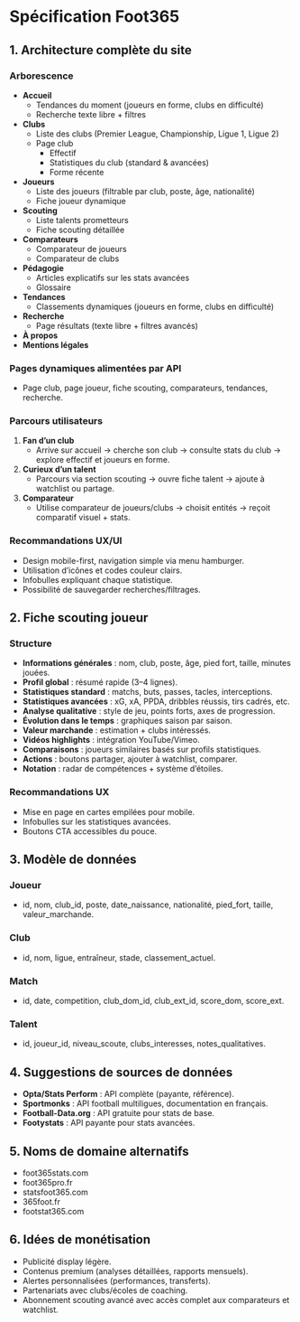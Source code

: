 # Spécification Foot365

## 1. Architecture complète du site
### Arborescence
- **Accueil**
  - Tendances du moment (joueurs en forme, clubs en difficulté)
  - Recherche texte libre + filtres
- **Clubs**
  - Liste des clubs (Premier League, Championship, Ligue 1, Ligue 2)
  - Page club
    - Effectif
    - Statistiques du club (standard & avancées)
    - Forme récente
- **Joueurs**
  - Liste des joueurs (filtrable par club, poste, âge, nationalité)
  - Fiche joueur dynamique
- **Scouting**
  - Liste talents prometteurs
  - Fiche scouting détaillée
- **Comparateurs**
  - Comparateur de joueurs
  - Comparateur de clubs
- **Pédagogie**
  - Articles explicatifs sur les stats avancées
  - Glossaire
- **Tendances**
  - Classements dynamiques (joueurs en forme, clubs en difficulté)
- **Recherche**
  - Page résultats (texte libre + filtres avancés)
- **À propos**
- **Mentions légales**

### Pages dynamiques alimentées par API
- Page club, page joueur, fiche scouting, comparateurs, tendances, recherche.

### Parcours utilisateurs
1. **Fan d’un club**
   - Arrive sur accueil → cherche son club → consulte stats du club → explore effectif et joueurs en forme.
2. **Curieux d’un talent**
   - Parcours via section scouting → ouvre fiche talent → ajoute à watchlist ou partage.
3. **Comparateur**
   - Utilise comparateur de joueurs/clubs → choisit entités → reçoit comparatif visuel + stats.

### Recommandations UX/UI
- Design mobile-first, navigation simple via menu hamburger.
- Utilisation d’icônes et codes couleur clairs.
- Infobulles expliquant chaque statistique.
- Possibilité de sauvegarder recherches/filtrages.

## 2. Fiche scouting joueur
### Structure
- **Informations générales** : nom, club, poste, âge, pied fort, taille, minutes jouées.
- **Profil global** : résumé rapide (3–4 lignes).
- **Statistiques standard** : matchs, buts, passes, tacles, interceptions.
- **Statistiques avancées** : xG, xA, PPDA, dribbles réussis, tirs cadrés, etc.
- **Analyse qualitative** : style de jeu, points forts, axes de progression.
- **Évolution dans le temps** : graphiques saison par saison.
- **Valeur marchande** : estimation + clubs intéressés.
- **Vidéos highlights** : intégration YouTube/Vimeo.
- **Comparaisons** : joueurs similaires basés sur profils statistiques.
- **Actions** : boutons partager, ajouter à watchlist, comparer.
- **Notation** : radar de compétences + système d’étoiles.

### Recommandations UX
- Mise en page en cartes empilées pour mobile.
- Infobulles sur les statistiques avancées.
- Boutons CTA accessibles du pouce.

## 3. Modèle de données
### Joueur
- id, nom, club_id, poste, date_naissance, nationalité, pied_fort, taille, valeur_marchande.

### Club
- id, nom, ligue, entraîneur, stade, classement_actuel.

### Match
- id, date, competition, club_dom_id, club_ext_id, score_dom, score_ext.

### Talent
- id, joueur_id, niveau_scoute, clubs_interesses, notes_qualitatives.

## 4. Suggestions de sources de données
- **Opta/Stats Perform** : API complète (payante, référence).
- **Sportmonks** : API football multiligues, documentation en français.
- **Football-Data.org** : API gratuite pour stats de base.
- **Footystats** : API payante pour stats avancées.

## 5. Noms de domaine alternatifs
- foot365stats.com
- foot365pro.fr
- statsfoot365.com
- 365foot.fr
- footstat365.com

## 6. Idées de monétisation
- Publicité display légère.
- Contenus premium (analyses détaillées, rapports mensuels).
- Alertes personnalisées (performances, transferts).
- Partenariats avec clubs/écoles de coaching.
- Abonnement scouting avancé avec accès complet aux comparateurs et watchlist.

